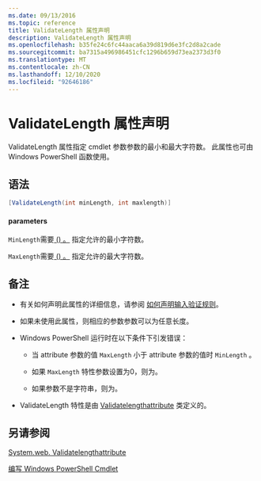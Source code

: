 ```yaml
---
ms.date: 09/13/2016
ms.topic: reference
title: ValidateLength 属性声明
description: ValidateLength 属性声明
ms.openlocfilehash: b35fe24c6fc44aaca6a39d819d6e3fc2d8a2cade
ms.sourcegitcommit: ba7315a496986451cfc1296b659d73ea2373d3f0
ms.translationtype: MT
ms.contentlocale: zh-CN
ms.lasthandoff: 12/10/2020
ms.locfileid: "92646186"
---
```

# <a name="validatelength-attribute-declaration"></a>ValidateLength 属性声明

ValidateLength 属性指定 cmdlet 参数参数的最小和最大字符数。 此属性也可由 Windows PowerShell 函数使用。

## <a name="syntax"></a>语法

```csharp
[ValidateLength(int minLength, int maxlength)]
```

#### <a name="parameters"></a>parameters

`MinLength`需要[ () 。](/dotnet/api/System.Int32) 指定允许的最小字符数。

`MaxLength`需要[ () 。](/dotnet/api/System.Int32) 指定允许的最大字符数。

## <a name="remarks"></a>备注

- 有关如何声明此属性的详细信息，请参阅 [如何声明输入验证规则](./how-to-validate-parameter-input.md)。

- 如果未使用此属性，则相应的参数参数可以为任意长度。

- Windows PowerShell 运行时在以下条件下引发错误：

  - 当 attribute 参数的值 `MaxLength` 小于 attribute 参数的值时 `MinLength` 。

  - 如果 `MaxLength` 特性参数设置为0，则为。

  - 如果参数不是字符串，则为。

- ValidateLength 特性是由 [Validatelengthattribute](/dotnet/api/System.Management.Automation.ValidateLengthAttribute) 类定义的。

## <a name="see-also"></a>另请参阅

[System.web. Validatelengthattribute](/dotnet/api/System.Management.Automation.ValidateLengthAttribute)

[编写 Windows PowerShell Cmdlet](./writing-a-windows-powershell-cmdlet.md)
